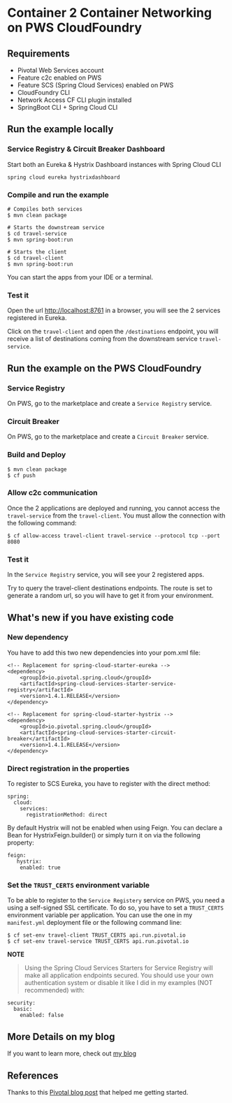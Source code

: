 # Container 2 Container Networking on PWS CloudFoundry

## Requirements
* Pivotal Web Services account 
* Feature c2c enabled on PWS
* Feature SCS (Spring Cloud Services) enabled on PWS
* CloudFoundry CLI
* Network Access CF CLI plugin installed
* SpringBoot CLI + Spring Cloud CLI

## Run the example locally

### Service Registry & Circuit Breaker Dashboard
Start both an Eureka & Hystrix Dashboard instances with Spring Cloud CLI
 
    spring cloud eureka hystrixdashboard
    
### Compile and run the example

    # Compiles both services
    $ mvn clean package
    
    # Starts the downstream service
    $ cd travel-service
    $ mvn spring-boot:run
    
    # Starts the client
    $ cd travel-client
    $ mvn spring-boot:run
        
You can start the apps from your IDE or a terminal.

### Test it

Open the url [http://localhost:8761](http://localhost:8761) in a browser, you will see the 2 services registered in Eureka.

Click on the `travel-client` and open the `/destinations` endpoint, you will receive a list of destinations coming from the downstream service `travel-service`.


## Run the example on the PWS CloudFoundry

### Service Registry
On PWS, go to the marketplace and create a `Service Registry` service.

### Circuit Breaker
On PWS, go to the marketplace and create a `Circuit Breaker` service.

### Build and Deploy

    $ mvn clean package
    $ cf push

### Allow c2c communication

Once the 2 applications are deployed and running, you cannot access the `travel-service` from the `travel-client`. You must allow the connection with the following command:

    $ cf allow-access travel-client travel-service --protocol tcp --port 8080
    
### Test it

In the `Service Registry` service, you will see your 2 registered apps.
 
Try to query the travel-client destinations endpoints. The route is set to generate a random url, so you will have to get it from your environment.

## What's new if you have existing code

### New dependency

You have to add this two new dependencies into your pom.xml file:

    <!-- Replacement for spring-cloud-starter-eureka -->
    <dependency>
        <groupId>io.pivotal.spring.cloud</groupId>
        <artifactId>spring-cloud-services-starter-service-registry</artifactId>
        <version>1.4.1.RELEASE</version>
    </dependency>

    <!-- Replacement for spring-cloud-starter-hystrix -->
    <dependency>
        <groupId>io.pivotal.spring.cloud</groupId>
        <artifactId>spring-cloud-services-starter-circuit-breaker</artifactId>
        <version>1.4.1.RELEASE</version>
    </dependency>

### Direct registration in the properties

To register to SCS Eureka, you have to register with the direct method: 

    spring:
      cloud:
        services:
          registrationMethod: direct

By default Hystrix will not be enabled when using Feign. You can declare a Bean for HystrixFeign.builder() or simply turn it on via the following property: 

    feign:
       hystrix: 
        enabled: true 
          
### Set the `TRUST_CERTS` environment variable

To be able to register to the `Service Registery` service on PWS, you need a using a self-signed SSL certificate. To do so, you have to set a `TRUST_CERTS` environment variable per application. You can use the one in my `manifest.yml` deployment file or the following command line:

    $ cf set-env travel-client TRUST_CERTS api.run.pivotal.io
    $ cf set-env travel-service TRUST_CERTS api.run.pivotal.io

**NOTE**

> Using the Spring Cloud Services Starters for Service Registry will make all application endpoints secured. You should use your own authentication system or disable it like I did in my examples (NOT recommended) with:

    security:
      basic:
        enabled: false

## More Details on my blog
If you want to learn more, check out [my blog](https://medium.com/@christophef/container-networking-with-cloudfoundry-pws-pcf-part1-8840d7f9a985)

## References
Thanks to this [Pivotal blog post](https://content.pivotal.io/blog/building-spring-microservices-with-cloud-foundrys-new-container-networking-stack) that helped me getting started. 
